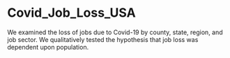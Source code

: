 # Covid_Job_Loss_USA
We examined the loss of jobs due to Covid-19 by county, state, region, and job sector. We qualitatively tested the hypothesis that job loss was dependent upon population.
